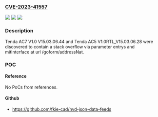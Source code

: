### [CVE-2023-41557](https://cve.mitre.org/cgi-bin/cvename.cgi?name=CVE-2023-41557)
![](https://img.shields.io/static/v1?label=Product&message=n%2Fa&color=blue)
![](https://img.shields.io/static/v1?label=Version&message=n%2Fa&color=blue)
![](https://img.shields.io/static/v1?label=Vulnerability&message=n%2Fa&color=brighgreen)

### Description

Tenda AC7 V1.0 V15.03.06.44 and Tenda AC5 V1.0RTL_V15.03.06.28 were discovered to contain a stack overflow via parameter entrys and mitInterface at url /goform/addressNat.

### POC

#### Reference
No PoCs from references.

#### Github
- https://github.com/fkie-cad/nvd-json-data-feeds

